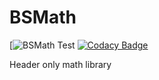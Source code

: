 # BSMath

[![BSMath Test](https://github.com/blAs1N/BSMath/workflows/BSMath%20Test/badge.svg)
[![Codacy Badge](https://api.codacy.com/project/badge/Grade/04aed99409084990ace3b44187b2efd5)](https://app.codacy.com/manual/blAs1N/BSMath?utm_source=github.com&utm_medium=referral&utm_content=blAs1N/BSMath&utm_campaign=Badge_Grade_Settings)

Header only math library
